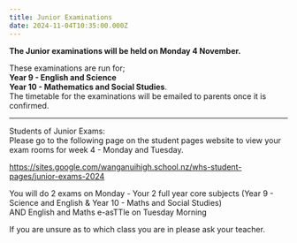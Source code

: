 ```yaml
---
title: Junior Examinations
date: 2024-11-04T10:35:00.000Z
---
```

**The Junior examinations will be held on Monday 4 November.** 

These examinations are run for;\
**Year 9 - English and Science**\
**Year 10 - Mathematics and Social Studies**.\
The timetable for the examinations will be emailed to parents once it is confirmed. 

- - -

Students of Junior Exams:\
Please go to the following page on the student pages website to view your exam rooms for week 4 - Monday and Tuesday.

<https://sites.google.com/wanganuihigh.school.nz/whs-student-pages/junior-exams-2024>

You will do 2 exams on Monday - Your 2 full year core subjects (Year 9 - Science and English & Year 10 - Maths and Social Studies)\
AND
English and Maths e-asTTle on Tuesday Morning

If you are unsure as to which class you are in please ask your teacher.
